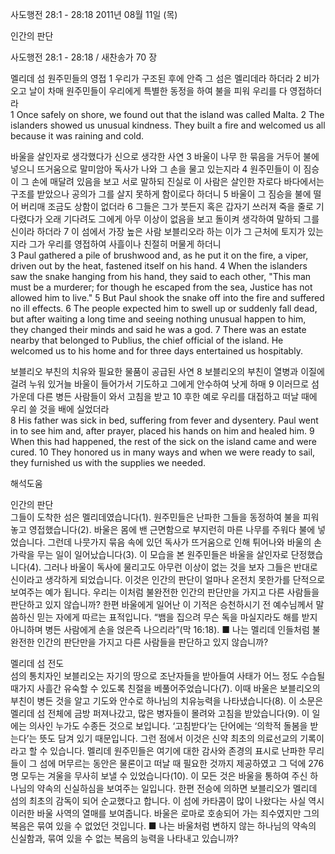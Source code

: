 사도행전 28:1 - 28:18 
2011년 08월 11일 (목)

인간의 판단



사도행전 28:1 - 28:18 / 새찬송가 70 장


멜리데 섬 원주민들의 영접
1 우리가 구조된 후에 안즉 그 섬은 멜리데라 하더라 2 비가 오고 날이 차매 원주민들이 우리에게 특별한 동정을 하여 불을 피워 우리를 다 영접하더라   
1 Once safely on shore, we found out that the island was called Malta. 2 The islanders showed us unusual kindness. They built a fire and welcomed us all because it was raining and cold. 

바울을 살인자로 생각했다가 신으로 생각한 사연
3 바울이 나무 한 묶음을 거두어 불에 넣으니 뜨거움으로 말미암아 독사가 나와 그 손을 물고 있는지라 4 원주민들이 이 짐승이 그 손에 매달려 있음을 보고 서로 말하되 진실로 이 사람은 살인한 자로다 바다에서는 구조를 받았으나 공의가 그를 살지 못하게 함이로다 하더니 5 바울이 그 짐승을 불에 떨어 버리매 조금도 상함이 없더라 6 그들은 그가 붓든지 혹은 갑자기 쓰러져 죽을 줄로 기다렸다가 오래 기다려도 그에게 아무 이상이 없음을 보고 돌이켜 생각하여 말하되 그를 신이라 하더라 7 이 섬에서 가장 높은 사람 보블리오라 하는 이가 그 근처에 토지가 있는지라 그가 우리를 영접하여 사흘이나 친절히 머물게 하더니   
3 Paul gathered a pile of brushwood and, as he put it on the fire, a viper, driven out by the heat, fastened itself on his hand. 4 When the islanders saw the snake hanging from his hand, they said to each other, "This man must be a murderer; for though he escaped from the sea, Justice has not allowed him to live." 5 But Paul shook the snake off into the fire and suffered no ill effects. 6 The people expected him to swell up or suddenly fall dead, but after waiting a long time and seeing nothing unusual happen to him, they changed their minds and said he was a god. 7 There was an estate nearby that belonged to Publius, the chief official of the island. He welcomed us to his home and for three days entertained us hospitably. 

보블리오 부친의 치유와 필요한 물품이 공급된 사연 
8 보블리오의 부친이 열병과 이질에 걸려 누워 있거늘 바울이 들어가서 기도하고 그에게 안수하여 낫게 하매 9 이러므로 섬 가운데 다른 병든 사람들이 와서 고침을 받고 10 후한 예로 우리를 대접하고 떠날 때에 우리 쓸 것을 배에 실었더라   
8 His father was sick in bed, suffering from fever and dysentery. Paul went in to see him and, after prayer, placed his hands on him and healed him. 9 When this had happened, the rest of the sick on the island came and were cured. 10 They honored us in many ways and when we were ready to sail, they furnished us with the supplies we needed.

해석도움





인간의 판단  
그들이 도착한 섬은 멜리데였습니다(1). 원주민들은 난파한 그들을 동정하여 불을 피워놓고 영접했습니다(2). 바울은 몸에 밴 근면함으로 부지런히 마른 나무를 주워다 불에 넣었습니다. 그런데 나뭇가지 묶음 속에 있던 독사가 뜨거움으로 인해 튀어나와 바울의 손가락을 무는 일이 일어났습니다(3). 이 모습을 본 원주민들은 바울을 살인자로 단정했습니다(4). 그러나 바울이 독사에 물리고도 아무런 이상이 없는 것을 보자 그들은 반대로 신이라고 생각하게 되었습니다. 이것은 인간의 판단이 얼마나 온전치 못한가를 단적으로 보여주는 예가 됩니다. 우리는 이처럼 불완전한 인간의 판단만을 가지고 다른 사람들을 판단하고 있지 않습니까? 한편 바울에게 일어난 이 기적은 승천하시기 전 예수님께서 말씀하신 믿는 자에게 따르는 표적입니다. “뱀을 집으려 무슨 독을 마실지라도 해를 받지 아니하며 병든 사람에게 손을 얹은즉 나으리라”(막 16:18). 
■ 나는 멜리데 인들처럼 불완전한 인간의 판단만을 가지고 다른 사람들을 판단하고 있지 않습니까? 

멜리데 섬 전도  
섬의 통치자인 보블리오는 자기의 땅으로 조난자들을 받아들여 사태가 어느 정도 수습될 때가지 사흘간 유숙할 수 있도록 친절을 베풀어주었습니다(7). 이때 바울은 보블리오의 부친이 병든 것을 알고 기도와 안수로 하나님의 치유능력을 나타냈습니다(8). 이 소문은 멜리데 섬 전체에 금방 퍼져나갔고, 많은 병자들이 몰려와 고침을 받았습니다(9). 이 일에는 의사인 누가도 수종든 것으로 보입니다. ‘고침받다’는 단어에는 ‘의학적 돌봄을 받는다’는 뜻도 담겨 있기 때문입니다. 그런 점에서 이것은 신약 최초의 의료선교의 기록이라고 할 수 있습니다. 멜리데 원주민들은 여기에 대한 감사와 존경의 표시로 난파한 무리들이 그 섬에 머무르는 동안은 물론이고 떠날 때 필요한 것까지 제공하였고 그 덕에 276명 모두는 겨울을 무사히 보낼 수 있었습니다(10). 이 모든 것은 바울을 통하여 주신 하나님의 약속의 신실하심을 보여주는 일입니다. 한편 전승에 의하면 보블리오가 멜리데 섬의 최초의 감독이 되어 순교했다고 합니다. 이 섬에 카타콤이 많이 나왔다는 사실 역시 이러한 바울 사역의 열매를 보여줍니다. 바울은 로마로 호송되어 가는 죄수였지만 그의 복음은 묶여 있을 수 없었던 것입니다. 
■ 나는 바울처럼 변하지 않는 하나님의 약속의 신실함과, 묶여 있을 수 없는 복음의 능력을 나타내고 있습니까?